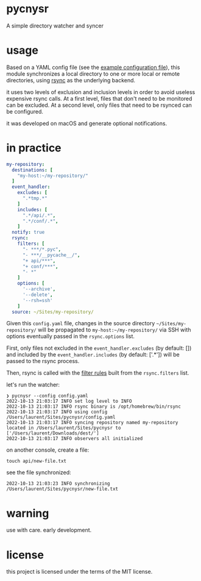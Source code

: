 # pycnysr

A simple directory watcher and syncer

# usage

Based on a YAML config file (see the [example configuration file](config.dist.yaml)), this module synchronizes a local directory to one or more local or remote directories, using [rsync](https://rsync.samba.org) as the underlying backend.

it uses two levels of exclusion and inclusion levels in order to avoid useless expensive rsync calls. At a first level, files that don't need to be monitored
can be excluded. At a second level, only files that need to be rsynced can be configured.

it was developed on macOS and generate optional notifications.

# in practice


```yaml
my-repository:
  destinations: [
    "my-host:~/my-repository/"
  ]
  event_handler:
    excludes: [
      ".*tmp.*"
    ]
    includes: [
      ".*/api/.*",
      ".*/conf/.*",
    ]
  notify: true
  rsync:
    filters: [
      "- ***/*.pyc",
      "- ***/__pycache__/",
      "+ api/***",
      "+ conf/***",
      "- *"
    ]
    options: [
      '--archive',
      '--delete',
      '--rsh=ssh'
    ]
  source: ~/Sites/my-repository/
```

Given this `config.yaml` file, changes in the source directory `~/Sites/my-repository/` will be propagated to `my-host:~/my-repository/` via SSH with options eventually passed in the `rsync.options` list.

First, only files not excluded in the `event_handler.excludes` (by default: [])
and included by the `event_handler.includes` (by default: ['.*']) will be
passed to the rsync process.

Then, rsync is called with the [filter rules](https://download.samba.org/pub/rsync/rsync.1) built from the `rsync.filters` list.

let's run the watcher:

```console
❯ pycnysr --config config.yaml
2022-10-13 21:03:17 INFO set log level to INFO
2022-10-13 21:03:17 INFO rsync binary is /opt/homebrew/bin/rsync
2022-10-13 21:03:17 INFO using config /Users/laurent/Sites/pycnysr/config.yaml
2022-10-13 21:03:17 INFO syncing repository named my-repository located in /Users/laurent/Sites/pycnysr to ['/Users/laurent/Downloads/dest/']
2022-10-13 21:03:17 INFO observers all initialized
````

on another console, create a file:

```console
touch api/new-file.txt
```
see the file synchronized:

```console
2022-10-13 21:03:23 INFO synchronizing /Users/laurent/Sites/pycnysr/new-file.txt
```

# warning

use with care. early development.

# license

this project is licensed under the terms of the MIT license.
